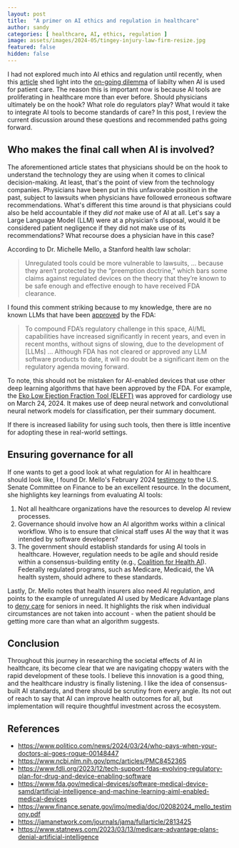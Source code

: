 ```yaml
---
layout: post
title:  "A primer on AI ethics and regulation in healthcare"
author: sandy
categories: [ healthcare, AI, ethics, regulation ]
image: assets/images/2024-05/tingey-injury-law-firm-resize.jpg
featured: false
hidden: false
---
```


I had not explored much into AI ethics and regulation until recently, when this [article](https://www.politico.com/news/2024/03/24/who-pays-when-your-doctors-ai-goes-rogue-00148447) shed light into the [on-going dilemma](https://www.ncbi.nlm.nih.gov/pmc/articles/PMC8452365) of liabilty when AI is used for patient care.  The reason this is important now is because AI tools are proliferating in healthcare more than ever before.  Should physicians ultimately be on the hook?  What role do regulators play?  What would it take to integrate AI tools to become standards of care?  In this post, I review the current discussion around these questions and recommended paths going forward.  

## Who makes the final call when AI is involved?
The aforementioned article states that physicians should be on the hook to understand the technology they are using when it comes to clinical decision-making.  At least, that's the point of view from the technology companies.  Physicians have been put in this unfavorable position in the past, subject to lawsuits when physicians have followed erroneous software recommendations.  What's different this time around is that physicians could also be held accountable if they *did not* make use of AI at all.  Let's say a Large Language Model (LLM) were at a physician's disposal, would it be considered patient negligence if they did not make use of its recommendations?  What recourse does a physician have in this case?

According to Dr. Michelle Mello, a Stanford health law scholar:

>Unregulated tools could be more vulnerable to lawsuits, ... because they aren’t protected by the “preemption doctrine,” which bars some claims against regulated devices on the theory that they’re known to be safe enough and effective enough to have received FDA clearance.

I found this comment striking because to my knowledge, there are no known LLMs that have been [approved](https://www.fdli.org/2023/12/tech-support-fdas-evolving-regulatory-plan-for-drug-and-device-enabling-software) by the FDA:

> To compound FDA’s regulatory challenge in this space, AI/ML capabilities have increased significantly in recent years, and even in recent months, without signs of slowing, due to the development of [LLMs] ... Although FDA has not cleared or approved any LLM software products to date, it will no doubt be a significant item on the regulatory agenda moving forward.

To note, this should not be mistaken for AI-enabled devices that use other deep learning algorithms that have been approved by the FDA.  For example, the [Eko Low Ejection Fraction Tool (ELEFT)](https://www.fda.gov/medical-devices/software-medical-device-samd/artificial-intelligence-and-machine-learning-aiml-enabled-medical-devices) was approved for cardiology use on March 24, 2024.  It makes use of deep neural network and convolutional neural network models for classification, per their summary document.

If there is increased liability for using such tools, then there is little incentive for adopting these in real-world settings.

## Ensuring governance for all
If one wants to get a good look at what regulation for AI in healthcare should look like, I found Dr. Mello's February 2024 [testimony](https://www.finance.senate.gov/imo/media/doc/02082024_mello_testimony.pdf) to the U.S. Senate Committee on Finance to be an excellent resource.  In the document, she highlights key learnings from evaluating AI tools:

1.  Not all healthcare organizations have the resources to develop AI review processes.
2. Governance should involve how an AI algorithm works within a clinical workflow.  Who is to ensure that clinical staff uses AI the way that it was intended by software developers?
3. The government should establish standards for using AI tools in healthcare.  However, regulation needs to be agile and should reside within a consensus-building entity (e.g., [Coalition for Health AI](https://jamanetwork.com/journals/jama/fullarticle/2813425)).  Federally regulated programs, such as Medicare, Medicaid, the VA health system, should adhere to these standards.

Lastly, Dr. Mello notes that health insurers also need AI regulation, and points to the example of unregulated AI used by Medicare Advantage plans to [deny care](https://www.statnews.com/2023/03/13/medicare-advantage-plans-denial-artificial-intelligence) for seniors in need.  It highlights the risk when individual circumstances are not taken into account - when the patient should be getting more care than what an algorithm suggests. 

## Conclusion
Throughout this journey in researching the societal effects of AI in healthcare, its become clear that we are navigating choppy waters with the rapid development of these tools.  I believe this innovation is a good thing, and the healthcare industry is finally listening.  I like the idea of consensus-built AI standards, and there should be scrutiny from every angle.  Its not out of reach to say that AI can improve health outcomes for all, but implementation will require thoughtful investment across the ecosystem. 

## References
+ <https://www.politico.com/news/2024/03/24/who-pays-when-your-doctors-ai-goes-rogue-00148447>
+ <https://www.ncbi.nlm.nih.gov/pmc/articles/PMC8452365>
+ <https://www.fdli.org/2023/12/tech-support-fdas-evolving-regulatory-plan-for-drug-and-device-enabling-software>
+ <https://www.fda.gov/medical-devices/software-medical-device-samd/artificial-intelligence-and-machine-learning-aiml-enabled-medical-devices>
+ <https://www.finance.senate.gov/imo/media/doc/02082024_mello_testimony.pdf>
+ <https://jamanetwork.com/journals/jama/fullarticle/2813425>
+ <https://www.statnews.com/2023/03/13/medicare-advantage-plans-denial-artificial-intelligence>